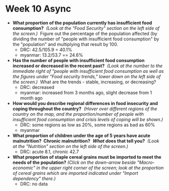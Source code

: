 # Week 10 Async
- **What proportion of the population currently has insufficient food consumption?**  _(Look at the "Food Security" section on the left side of the screen.)_  Figure out the percentage of the population affected (by dividing the number of "people with insufficient food consumption" by the "population" and multiplying that result by 100. 
	- DRC: 42.5/105.9 = 40.1%
	- myanmar: 13.2/53.7 == 24.6%
- **Has the number of people with insufficient food consumption increased or decreased in the recent past?**  _(Look at the number to the immediate right of "people with insufficient food consumption as well as the figures under "Food security trends," lower down on the left side of the screen.)_  What are the trends - stable, increasing, or decreasing?
	- DRC: decreased
	- myanmar: increased from 3 months ago, slight decrease from 1 month ago
- **How would you describe regional differences in food insecurity and coping throughout the country?**  _(Hover over different regions of the country on the map, and the proportion/number of people with insufficient food consumption and crisis levels of coping will be shown.)_
	- DRC: some regions as low as 20%, some regions as bad as 60%
	- myanmar
- **What proportion of children under the age of 5 years have acute malnutrition?  Chronic malnutrition?**  _**What do**_**es that tell you?**  _(Look at the "Nutrition" section on the left side of the screen.)_
	- DRC: acute 8.1, chronic 42.7
- **What proportion of staple cereal grains must be imported to meet the needs of the population?** _(Click on the down-arrow beside "Macro-economic" in the upper right corner of the screen; look at the proportion of cereal grains which are imported indicated under "Import dependency" there.)_
	- DRC: no data
